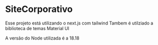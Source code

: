 # SiteCorporativo

Esse projeto está utilizando o next.js com tailwind
Tambem é utilziado  a biblioteca de temas Material UI

A versão do Node utilizada é a 18.18